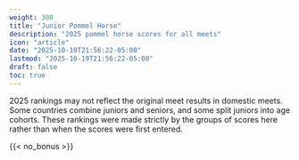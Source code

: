 ```yaml
---
weight: 300
title: "Junior Pommel Horse"
description: "2025 pommel horse scores for all meets"
icon: "article"
date: "2025-10-19T21:56:22-05:00"
lastmod: "2025-10-19T21:56:22-05:00"
draft: false
toc: true
---
```


2025 rankings may not reflect the original meet results in domestic meets. Some countries combine juniors and seniors, and some split juniors into age cohorts. These rankings were made strictly by the groups of scores here rather than when the scores were first entered.

{{< no_bonus >}}